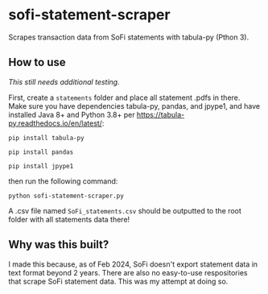 # sofi-statement-scraper
Scrapes transaction data from SoFi statements with tabula-py (Pthon 3).

## How to use
*This still needs additional testing.*

First, create a `statements` folder and place all statement .pdfs in there.  
Make sure you have dependencies tabula-py, pandas, and jpype1, and have 
installed Java 8+ and Python 3.8+ per 
https://tabula-py.readthedocs.io/en/latest/:

`pip install tabula-py` 

`pip install pandas`

`pip install jpype1`

then run the following command:

`python sofi-statement-scraper.py`

A .csv file named `SoFi_statements.csv` should be outputted to the root folder 
with all statements data there! 

## Why was this built?
I made this because, as of Feb 2024, SoFi doesn't export statement data in text 
format beyond 2 years.  There are also no easy-to-use respositories that scrape 
SoFi statement data.  This was my attempt at doing so.

